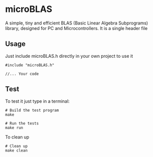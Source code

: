 # microBLAS

A simple, tiny and efficient BLAS (Basic Linear Algebra Subprograms) library, designed for PC and Microcontrollers. It is a single header file

 ## Usage

Just include microBLAS.h directly in your own project to use it

```
#include "microBLAS.h"

//... Your code
```


## Test

To test it just type in a terminal:

```
# Build the test program
make

# Run the tests
make run
```
To clean up

```
# Clean up
make clean
```